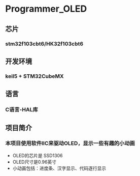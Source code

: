 # Programmer_OLED
## 芯片
### stm32f103cbt6/HK32f103cbt6
## 开发环境
### keil5 + STM32CubeMX
## 语言
### C语言-HAL库
## 项目简介
### 本项目使用软件IIC来驱动OLED，显示一些有趣的小动画
- OLED的芯片是 SSD1306
- OLED尺寸是0.96英寸
- 小动画包括：进度条、汉字显示、代码逐行显示
